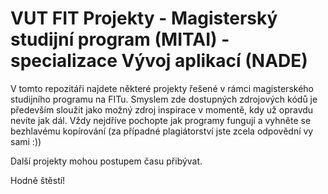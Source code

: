 # VUT FIT Projekty - Magisterský studijní program (MITAI) - specializace Vývoj aplikací (NADE)

V tomto repozitáři najdete některé projekty řešené v rámci magisterského studijního programu na FITu. Smyslem zde dostupných zdrojových kódů je především sloužit jako možný zdroj inspirace v momentě, kdy už opravdu nevíte jak dál. Vždy nejdříve pochopte jak programy fungují a vyhněte se bezhlavému kopírování (za případné plagiátorství jste zcela odpovědní vy sami :))

Další projekty mohou postupem času přibývat.

Hodně štěstí!